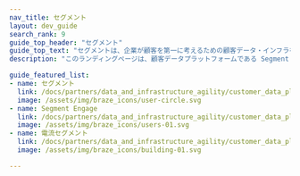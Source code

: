 ```yaml
---
nav_title: セグメント
layout: dev_guide
search_rank: 9
guide_top_header: "セグメント"
guide_top_text: "セグメントは、企業が顧客を第一に考えるための顧客データ・インフラを提供している。Segment の活用により、ファーストパーティの顧客データを収集、一元化でき、メール、Web、広告、POS、モバイルを含め、200以上のツールに接続できます。Segment の活用により、ユーザーの共通の理解を得て自社データを有効化し、パーソナライズされたカスタマーファーストの体験を提供できます。"
description: "このランディングページは、顧客データプラットフォームである Segment に関するあらゆる情報のホームページです。"

guide_featured_list:
- name: セグメント
  link: /docs/partners/data_and_infrastructure_agility/customer_data_platform/segment/segment/
  image: /assets/img/braze_icons/user-circle.svg
- name: Segment Engage
  link: /docs/partners/data_and_infrastructure_agility/customer_data_platform/segment/segment_engage/
  image: /assets/img/braze_icons/users-01.svg
- name: 電流セグメント
  link: /docs/partners/data_and_infrastructure_agility/customer_data_platform/segment/segment_for_currents/
  image: /assets/img/braze_icons/building-01.svg

---
```

<br>

